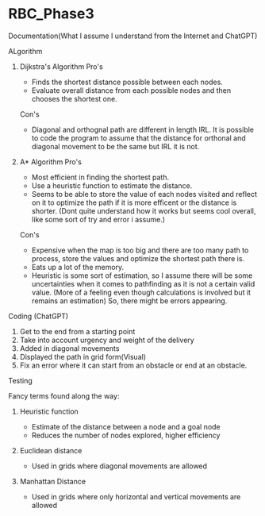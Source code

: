 # RBC_Phase3

Documentation(What I assume I understand from the Internet and ChatGPT)

ALgorithm
1) Dijkstra's Algorithm
    Pro's
    - Finds the shortest distance possible between each nodes.
    - Evaluate overall distance from each possible nodes and then chooses the shortest one.

    Con's
    - Diagonal and orthognal path are different in length IRL. It is possible to code the program to assume that the distance for orthonal and diagonal movement to be the same but IRL it is not. 

2) A* Algorithm
    Pro's 
    - Most efficient in finding the shortest path.
    - Use a heuristic function to estimate the distance.
    - Seems to be able to store the value of each nodes visited and reflect on it to optimize the path if it is more efficent or the distance is shorter. (Dont quite understand how it works but seems cool overall, like some sort of try and error i assume.)

    Con's 
    - Expensive when the map is too big and there are too many path to process, store the values and optimize the shortest path there is.
    - Eats up a lot of the memory.
    - Heuristic is some sort of estimation, so I assume there will be some uncertainties when it comes to pathfinding as it is not a certain valid value. (More of a feeling even though calculations is involved but it remains an estimation) So, there might be errors appearing.

Coding (ChatGPT)
1) Get to the end from a starting point
2) Take into account urgency and weight of the delivery
3) Added in diagonal movements
4) Displayed the path in grid form(Visual)
5) Fix an error where it can start from an obstacle or end at an obstacle.

Testing


Fancy terms found along the way:
1) Heuristic function
    - Estimate of the distance between a node and a goal node
    - Reduces the number of nodes explored, higher efficiency

2) Euclidean distance
    - Used in grids where diagonal movements are allowed
3) Manhattan Distance
    - Used in grids where only horizontal and vertical movements are allowed
  

